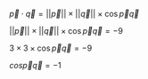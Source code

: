 $\vec{p} \cdot \vec{q} = ||\vec{p}|| \times ||\vec{q}|| \times \cos{\vec{p} \vec{q}}$

$||\vec{p}|| \times ||\vec{q}|| \times \cos{\vec{p} \vec{q}}=-9$

$3 \times 3 \times \cos{\vec{p} \vec{q}}=-9$

$cos{\vec{p} \vec{q}}=-1$